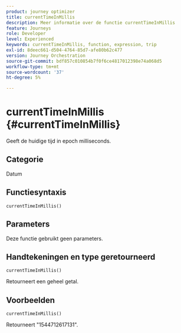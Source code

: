 ```yaml
---
product: journey optimizer
title: currentTimeInMillis
description: Meer informatie over de functie currentTimeInMillis
feature: Journeys
role: Developer
level: Experienced
keywords: currentTimeInMillis, function, expression, trip
exl-id: 8deec661-d504-4764-85d7-afe80b62c477
version: Journey Orchestration
source-git-commit: bdf857c010854b7f0f6ce4817012398e74a068d5
workflow-type: tm+mt
source-wordcount: '37'
ht-degree: 5%

---
```


# currentTimeInMillis {#currentTimeInMillis}

Geeft de huidige tijd in epoch milliseconds.

## Categorie

Datum

## Functiesyntaxis

`currentTimeInMillis()`

## Parameters

Deze functie gebruikt geen parameters.

## Handtekeningen en type geretourneerd

`currentTimeInMillis()`

Retourneert een geheel getal.

## Voorbeelden

`currentTimeInMillis()`

Retourneert &quot;1544712617131&quot;.
